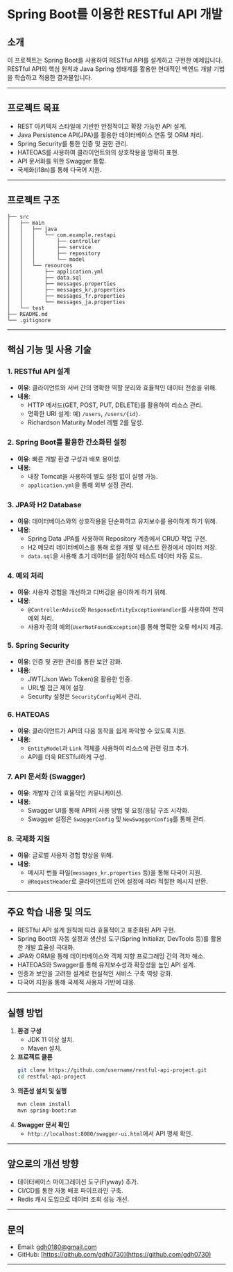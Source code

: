 # Spring Boot를 이용한 RESTful API 개발

## 소개
이 프로젝트는 Spring Boot를 사용하여 RESTful API를 설계하고 구현한 예제입니다. RESTful API의 핵심 원칙과 Java Spring 생태계를 활용한 현대적인 백엔드 개발 기법을 학습하고 적용한 결과물입니다.

---

## 프로젝트 목표
- REST 아키텍처 스타일에 기반한 안정적이고 확장 가능한 API 설계.
- Java Persistence API(JPA)를 활용한 데이터베이스 연동 및 ORM 처리.
- Spring Security를 통한 인증 및 권한 관리.
- HATEOAS를 사용하여 클라이언트와의 상호작용을 명확히 표현.
- API 문서화를 위한 Swagger 통합.
- 국제화(i18n)를 통해 다국어 지원.

---

## 프로젝트 구조
```
├── src
│   ├── main
│   │   ├── java
│   │   │   └── com.example.restapi
│   │   │       ├── controller
│   │   │       ├── service
│   │   │       ├── repository
│   │   │       └── model
│   │   └── resources
│   │       ├── application.yml
│   │       ├── data.sql
│   │       ├── messages.properties
│   │       ├── messages_kr.properties
│   │       ├── messages_fr.properties
│   │       └── messages_ja.properties
│   └── test
├── README.md
└── .gitignore
```

---

## 핵심 기능 및 사용 기술

### 1. RESTful API 설계
- **이유**: 클라이언트와 서버 간의 명확한 역할 분리와 효율적인 데이터 전송을 위해.
- **내용**:
  - HTTP 메서드(GET, POST, PUT, DELETE)를 활용하여 리소스 관리.
  - 명확한 URI 설계: 예) `/users`, `/users/{id}`.
  - Richardson Maturity Model 레벨 2를 달성.

### 2. Spring Boot를 활용한 간소화된 설정
- **이유**: 빠른 개발 환경 구성과 배포 용이성.
- **내용**:
  - 내장 Tomcat을 사용하여 별도 설정 없이 실행 가능.
  - `application.yml`을 통해 외부 설정 관리.

### 3. JPA와 H2 Database
- **이유**: 데이터베이스와의 상호작용을 단순화하고 유지보수를 용이하게 하기 위해.
- **내용**:
  - Spring Data JPA를 사용하여 Repository 계층에서 CRUD 작업 구현.
  - H2 메모리 데이터베이스를 통해 로컬 개발 및 테스트 환경에서 데이터 저장.
  - `data.sql`을 사용해 초기 데이터를 설정하여 테스트 데이터 자동 로드.

### 4. 예외 처리
- **이유**: 사용자 경험을 개선하고 디버깅을 용이하게 하기 위해.
- **내용**:
  - `@ControllerAdvice`와 `ResponseEntityExceptionHandler`를 사용하여 전역 예외 처리.
  - 사용자 정의 예외(`UserNotFoundException`)를 통해 명확한 오류 메시지 제공.

### 5. Spring Security
- **이유**: 인증 및 권한 관리를 통한 보안 강화.
- **내용**:
  - JWT(Json Web Token)을 활용한 인증.
  - URL별 접근 제어 설정.
  - Security 설정은 `SecurityConfig`에서 관리.

### 6. HATEOAS
- **이유**: 클라이언트가 API의 다음 동작을 쉽게 파악할 수 있도록 지원.
- **내용**:
  - `EntityModel`과 `Link` 객체를 사용하여 리소스에 관련 링크 추가.
  - API를 더욱 RESTful하게 구성.

### 7. API 문서화 (Swagger)
- **이유**: 개발자 간의 효율적인 커뮤니케이션.
- **내용**:
  - Swagger UI를 통해 API의 사용 방법 및 요청/응답 구조 시각화.
  - Swagger 설정은 `SwaggerConfig` 및 `NewSwaggerConfig`를 통해 관리.

### 8. 국제화 지원
- **이유**: 글로벌 사용자 경험 향상을 위해.
- **내용**:
  - 메시지 번들 파일(`messages_kr.properties` 등)을 통해 다국어 지원.
  - `@RequestHeader`로 클라이언트의 언어 설정에 따라 적절한 메시지 반환.

---

## 주요 학습 내용 및 의도
- RESTful API 설계 원칙에 따라 효율적이고 표준화된 API 구현.
- Spring Boot의 자동 설정과 생산성 도구(Spring Initializr, DevTools 등)를 활용한 개발 효율성 극대화.
- JPA와 ORM을 통해 데이터베이스와 객체 지향 프로그래밍 간의 격차 해소.
- HATEOAS와 Swagger를 통해 유지보수성과 확장성을 높인 API 설계.
- 인증과 보안을 고려한 설계로 현실적인 서비스 구축 역량 강화.
- 다국어 지원을 통해 국제적 사용자 기반에 대응.

---

## 실행 방법
1. **환경 구성**
   - JDK 11 이상 설치.
   - Maven 설치.
2. **프로젝트 클론**
   ```bash
   git clone https://github.com/username/restful-api-project.git
   cd restful-api-project
   ```
3. **의존성 설치 및 실행**
   ```bash
   mvn clean install
   mvn spring-boot:run
   ```
4. **Swagger 문서 확인**
   - `http://localhost:8080/swagger-ui.html`에서 API 명세 확인.

---

## 앞으로의 개선 방향
- 데이터베이스 마이그레이션 도구(Flyway) 추가.
- CI/CD를 통한 자동 배포 파이프라인 구축.
- Redis 캐시 도입으로 데이터 조회 성능 개선.

---

## 문의
- Email: gdh0180@gmail.com
- GitHub: [https://github.com/gdh0730](https://github.com/gdh0730)

---

